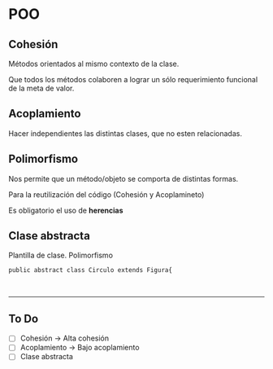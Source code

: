 # POO

## Cohesión

Métodos orientados al mismo contexto de la clase.

Que todos los métodos colaboren a lograr un sólo requerimiento funcional de la meta de valor.

## Acoplamiento

Hacer independientes las distintas clases, que no esten relacionadas.

## Polimorfismo

Nos permite que un método/objeto se comporta de distintas formas.

Para la reutilización del código (Cohesión y Acoplamineto)

Es obligatorio el uso de **herencias**

## Clase abstracta

Plantilla de clase. Polimorfismo

`public abstract class Circulo extends Figura{`

<br>

---

## To Do

- [ ] Cohesión -> Alta cohesión
- [ ] Acoplamiento -> Bajo acoplamiento
- [ ] Clase abstracta